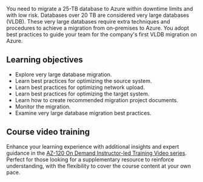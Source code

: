 You need to migrate a 25-TB database to Azure within downtime limits and with low risk. Databases over 20 TB are considered very large databases (VLDB). These very large databases require extra techniques and procedures to achieve a migration from on-premises to Azure. You adopt best practices to guide your team for the company's first VLDB migration on Azure.

## Learning objectives

- Explore very large database migration.
- Learn best practices for optimizing the source system.
- Learn best practices for optimizing network upload.
- Learn best practices for optimizing the target system.
- Learn how to create recommended migration project documents.
- Monitor the migration.
- Examine very large database migration best practices.

## Course video training

Enhance your learning experience with additional insights and expert guidance in the [AZ-120 On Demand Instructor-led Training Video series](/shows/on-demand-instructor-led-training-series/?products=azure&terms=az-120). Perfect for those looking for a supplementary resource to reinforce understanding, with the flexibility to cover the course content at your own pace.
